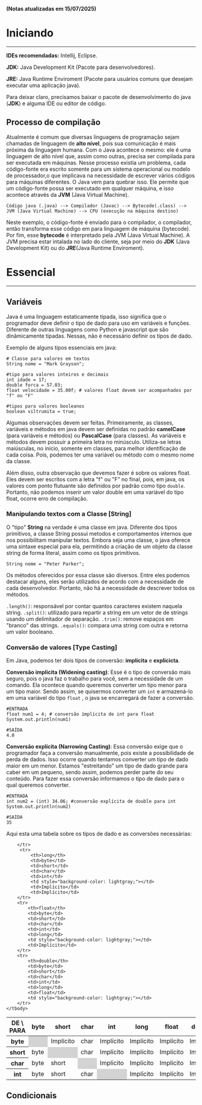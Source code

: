 **(Notas atualizadas em 15/07/2025)**

# Iniciando
---
**IDEs recomendadas:** Intellij, Eclipse.

**JDK:** Java Development Kit (Pacote para desenvolvedores).

**JRE:** Java Runtime Enviroment (Pacote para usuários comuns que desejam executar uma aplicação java).

Para deixar claro, precisamos baixar o pacote de desenvolvimento do java (**JDK**) e alguma IDE ou editor de código.

## Processo de compilação

Atualmente é comum que diversas linguagens de programação sejam chamadas de linguagem de **alto nível**, pois sua comunicação é mais próxima da linguagem humana. Com o Java acontece o mesmo: ele é uma linguagem de alto nível que, assim como outras, precisa ser compilada para ser executada em máquinas. Nesse processo existia um problema, cada código-fonte era escrito somente para um sistema operacional ou modelo de processador,o que implicava na necessidade de escrever vários códigos para máquinas diferentes. O Java vem para quebrar isso. Ele permite que um código-fonte possa ser executado em qualquer máquina, e isso acontece através da **JVM** (Java Virtual Machine).

```
Código java (.java) --> Compilador (Javac) --> Bytecode(.class) --> JVM (Java Virtual Machine) --> CPU (execução na máquina destino)
```

Neste exemplo, o código-fonte é enviado para o compilador, o compilador, então transforma esse código em para linguagem de máquina (bytecode). Por fim, esse **bytecode** é interpretado pela JVM (Java Virtual Machine). A JVM precisa estar intalada no lado do cliente, seja por meio do **JDK** (Java Development Kit) ou do **JRE**(Java Runtime Enviroment).
# Essencial
---
## Variáveis

Java é uma linguagem estaticamente tipada, isso significa que o programador deve definir o tipo de dado para uso em variáveis e funções. Diferente de outras linguagens como Python e javascript que são dinâmicamente tipadas. Nessas, não é necessário definir os tipos de dado. 

Exemplo de alguns tipos essenciais em java:

```
# Classe para valores em textos
String nome = "Mark Grayson";

#tipo para valores inteiros e decimais
int idade = 17;
double forca = 57.03;
float velocidade = 35.00f; # valores float devem ser acompanhados por "f" ou "F"  

#tipos para valores booleanos
boolean viltrumita = true;
```

Algumas observações devem ser feitas. Primeiramente, as classes, variáveis e métodos em java devem ser definidas no padrão **camelCase** (para variáveis e métodos) ou **PascalCase** (para classes). As variáveis e métodos devem possuir a primeira letra no minúsculo. Utiliza-se letras maiúsculas, no início, somente em classes, para melhor identificação de cada coisa. Pois, podemos ter uma variável ou método com o mesmo nome da classe. 

Além disso, outra observação que devemos fazer é sobre os valores float. Eles devem ser escritos com a letra "f" ou "F" no final, pois, em java, os valores com ponto flutuante são definidos por padrão como tipo ```double```. Portanto, não podemos inserir um valor double em uma variável do tipo float, ocorre erro de compilação.

### Manipulando textos com a Classe [String]

O "tipo" **String** na verdade é uma classe em java. Diferente dos tipos primitivos, a classe String possui metodos e comportamentos internos que nos possibilitam manipular textos. Embora seja uma classe, o java oferece uma sintaxe especial para ela, permitindo a criação de um objeto da classe string de forma literal, assim como os tipos primitivos.

```
String nome = "Peter Parker";
```

Os métodos oferecidos por essa classe são diversos. Entre eles podemos destacar alguns, eles serão utilizados de acordo com a necessidade de cada desenvolvedor. Portanto, não há a necessidade de descrever todos os métodos.

```.length()```: responsável por contar quantos caracteres existem naquela string.
```.split()```: utilizado para repartir a string em um vetor de de strings usando um delimitador de separação.
```.trim()```: remove espaços em "branco" das strings.
```.equals()```: compara uma string com outra e retorna um valor booleano.

### Conversão de valores [Type Casting]

Em Java, podemos ter dois tipos de conversão: **implícita** e **explícicta**.

**Conversão implícita (Widening casting)**: Esse é o tipo de conversão mais seguro, pois o java faz o trabalho para você, sem a necessidade de um comando. Ela ocontece quando queremos converter um tipo menor para um tipo maior. Sendo assim, se quisermos converter um ```int```  e armazená-lo em uma variável do tipo ```float``` , o java se encarregará de fazer a conversão. 

```
#ENTRADA
float num1 = 4; # conversão ímplícita de int para float
System.out.println(num1)

#SAÍDA
4.0
```

**Conversão explícita (Narrowing Casting)**: Essa conversão exige que o programador faça a conversão manualmente, pois existe a possibilidade de perda de dados. Isso ocorre quando tentamos converter um tipo de dado maior em um menor. Estamos "estreitando" um tipo de dado grande para caber em um pequeno, sendo assim, podemos perder parte do seu conteúdo. Para fazer essa conversão informamos o tipo de dado para o qual queremos converter.

```
#ENTRADA
int num2 = (int) 34.06; #conversão explícita de double para int
System.out.println(num2)

#SAÍDA
35
```

Aqui esta uma tabela sobre os tipos de dado e as conversões necessárias:

<table> 
	<thead> 
		<tr> 
			<th>DE \ PARA</th> 
			<th>byte</th> 
			<th>short</th> 
			<th>char</th> 
			<th>int</th> 
			<th>long</th> 
			<th>float</th> 
			<th>double</th> 
		</tr> 
	</thead> 
	<tbody> 
		<tr> 
			<th>byte</th> 
			<td style="background-color: lightgray;"></td> 
			<td>Implícito</td> 
			<td>char</td> 
			<td>Implícito</td> 
			<td>Implícito</td> 
			<td>Implícito</td> 
			<td>Implícito</td> 
		</tr> 
		<tr> 
			<th>short</th> 
			<td>byte</td> 
			<td style="background-color: lightgray;"></td> 
			<td>char</td> 
			<td>Implícito</td> 
			<td>Implícito</td> 
			<td>Implícito</td> 
			<td>Implícito</td> 
		</tr> 
		<tr> 
			<th>char</th> 
			<td>byte</td> 
			<td>short</td> 
			<td style="background-color: lightgray;"></td> 
			<td>Implícito</td> 
			<td>Implícito</td> 
			<td>Implícito</td> 
			<td>Implícito</td> 
		</tr> 
		<tr> 
			<th>int</th> 
			<td>byte</td> 
			<td>short</td> 
			<td>char</td> 
			<td style="background-color: lightgray;"></td> 
			<td>Implícito</td> 
			<td>Implícito</td> 
			<td>Implícito</td> 
			
		</tr>
		 <tr> 
			 <th>long</th> 
			 <td>byte</td> 
			 <td>short</td> 
			 <td>char</td> 
			 <td>int</td> 
			 <td style="background-color: lightgray;"></td> 
			 <td>Implícito</td> 
			 <td>Implícito</td> 
		</tr> 
		<tr> 
			<th>float</th> 
			<td>byte</td> 
			<td>short</td> 
			<td>char</td> 
			<td>int</td> 
			<td>long</td> 
			<td style="background-color: lightgray;"></td> 
			<td>Implícito</td> 
		</tr> 
		<tr> 
			<th>double</th> 
			<td>byte</td> 
			<td>short</td> 
			<td>char</td> 
			<td>int</td> 
			<td>long</td> 
			<td>float</td> 
			<td style="background-color: lightgray;"></td> 
		</tr> 
	</tbody> 
</table>



## Condicionais


